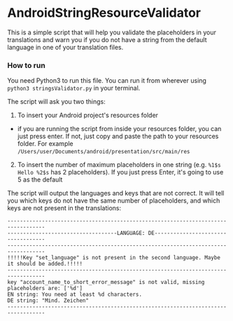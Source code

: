 # AndroidStringResourceValidator

This is a simple script that will help you validate the placeholders in your translations and warn you if you do not have a string from the default language in one of your translation files.

### How to run
You need Python3 to run this file. You can run it from wherever using ```python3 stringsValidator.py``` in your terminal.

The script will ask you two things:
1. To insert your Android project's resources folder
  - if you are running the script from inside your resources folder, you can just press enter. If not, just copy and paste the path to your resources folder. For example ```/Users/user/Documents/android/presentation/src/main/res```
2. To insert the number of maximum placeholders in one string (e.g. ```%1$s Hello %2$s``` has 2 placeholders). If you just press Enter, it's going to use 5 as the default


The script will output the languages and keys that are not correct. It will tell you which keys do not have the same number of placeholders, and which keys are not present in the translations:
```
----------------------------------------------------------------------------------
-----------------------------------LANGUAGE: DE-----------------------------------
----------------------------------------------------------------------------------
!!!!!Key "set_language" is not present in the second language. Maybe it should be added.!!!!!
----------------------------------------------------------------------------------
key "account_name_to_short_error_message" is not valid, missing placeholders are: ['%d']
EN string: You need at least %d characters.
DE string: "Mind. Zeichen"
----------------------------------------------------------------------------------
```
